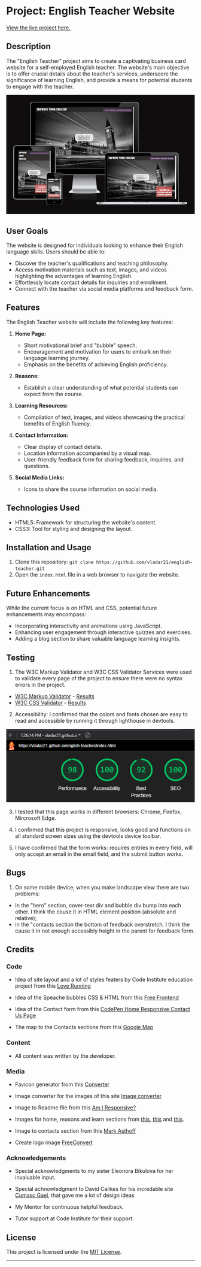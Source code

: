 # Project: English Teacher Website

[View the live project here.](https://vladar21.github.io/english-teacher/)

## Description

The "English Teacher" project aims to create a captivating business card website for a self-employed English teacher. The website's main objective is to offer crucial details about the teacher's services, underscore the significance of learning English, and provide a means for potential students to engage with the teacher.

![Improve your English](Improve_your_English_responsive.png)

## User Goals

The website is designed for individuals looking to enhance their English language skills. Users should be able to:

- Discover the teacher's qualifications and teaching philosophy.
- Access motivation materials such as text, images, and videos highlighting the advantages of learning English.
- Effortlessly locate contact details for inquiries and enrollment.
- Connect with the teacher via social media platforms and feedback form.

## Features

The English Teacher website will include the following key features:

1. **Home Page:**
   - Short motivational brief and "bubble" speech.
   - Encouragement and motivation for users to embark on their language learning journey.
   - Emphasis on the benefits of achieving English proficiency.

2. **Reasons:**
   - Establish a clear understanding of what potential students can expect from the course.

3. **Learning Resources:**
   - Compilation of text, images, and videos showcasing the practical benefits of English fluency.

4. **Contact Information:**
   - Clear display of contact details.
   - Location information accompanied by a visual map.
   - User-friendly feedback form for sharing feedback, inquiries, and questions.

5. **Social Media Links:**
   - Icons to share the course information on social media.

## Technologies Used

- HTML5: Framework for structuring the website's content.
- CSS3: Tool for styling and designing the layout.

## Installation and Usage

1. Clone this repository: `git clone https://github.com/vladar21/english-teacher.git`
2. Open the `index.html` file in a web browser to navigate the website.

## Future Enhancements

While the current focus is on HTML and CSS, potential future enhancements may encompass:
- Incorporating interactivity and animations using JavaScript.
- Enhancing user engagement through interactive quizzes and exercises.
- Adding a blog section to share valuable language learning insights.

## Testing

1. The W3C Markup Validator and W3C CSS Validator Services were used to validate every page of the project to ensure there were no syntax errors in the project.

-   [W3C Markup Validator](https://jigsaw.w3.org/css-validator/#validate_by_input) - [Results](https://github.com/)
-   [W3C CSS Validator](https://jigsaw.w3.org/css-validator/#validate_by_input) - [Results](https://github.com/)

2. Accessibility: I confirmed that the colors and fonts chosen are easy to read and accessible by running it through lighthouse in devtools.

![Lighthouse Chrome devtool test results](lighthouse_tools_test_results.png)

3. I tested that this page works in different browsers: Chrome, Firefox, Mircrosoft Edge.

4. I confirmed that this project is responsive, looks good and functions on all standard screen sizes using the devtools device toolbar.

5. I have confirmed that the form works: requires entries in every field, will only accept an email in the email field, and the submit button works.

## Bugs

1. On some mobile device, when you make landscape view there are two problems:
- In the "hero" section, cover-text div and bubble div bump into each other. I think the couse it in HTML element position (absolute and relative);
- in the "contacts section the bottom of feedback overstretch. I think the cause it in not enough accessibly height in the parent for feedback form.

## Credits

### Code

-   Idea of site layout and a lot of styles featers by Code Institute education project from this [Love Running](https://github.com/Code-Institute-Solutions/love-running-v3/tree/main)

-   Idea of the Speache bubbles CSS & HTML from this [Free Frontend](https://freefrontend.com/css-speech-bubbles/)

-   Idea of the Contact form from this [CodePen Home
Responsive Contact Us Page](https://codepen.io/nguyn-tn-thng/pen/jOqEdZW)

-   The map to the Contacts sections from this [Google Map](https://www.google.com/maps/embed?pb=!1m18!1m12!1m3!1d85668.37611006557!2d35.09295357087713!3d47.856314708191675!2m3!1f0!2f0!3f0!3m2!1i1024!2i768!4f13.1!3m3!1m2!1s0x40dc673dfa85bb03%3A0x7e675cd9074d3f4a!2z0JfQsNC_0L7RgNC-0LbRjNC1LCDQl9Cw0L_QvtGA0L7QttGB0LrQsNGPINC-0LHQu9Cw0YHRgtGMLCDQo9C60YDQsNC40L3QsCwgNjkwMDA!5e0!3m2!1sru!2sie!4v1691538644437!5m2!1sen!2sie)

### Content

-   All content was written by the developer.

### Media

-   Favicon generator from this [Converter](https://favicon.io/favicon-converter/)

-   Image converter for the images of this site [Image converter](https://www.freeconvert.com/)

-   Image to Readme file from this [Am I Responsive?](https://ui.dev/amiresponsive)

-   Images for home, reasons and learn sections from [this](https://jpn.happyvalentinesday2020.online/), [this](https://getwallpapers.com/) and [this](https://pixabay.com/).

-   Image to contacts section from this [Mark Asthoff](https://stocksnap.io/author/6247)

-   Create logo image [FreeConvert](https://www.freeconvert.com/)

### Acknowledgements
-   Special acknowledgments to my sister Eleonora Bikulova for her invaluable input.

-   Special achnowledgment to David Calikes for his incredable site [Cumasc Gael](https://davidcalikes.github.io/portfolio-project-one/), that gave me a lot of design ideas

-   My Mentor for continuous helpful feedback.

-   Tutor support at Code Institute for their support.

## License

This project is licensed under the [MIT License](LICENSE).

---
